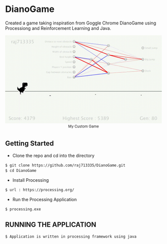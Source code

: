 # DianoGame
Created a game taking inspiration from Goggle Chrome DianoGame using Processiong and Reinforcement Learning and Java.


<p align="center">
    <img src="DEMO/demo.gif", width="1000">
    <br>
    <sup>My Custom Game</sup>
</p>



## Getting Started
- Clone the repo and cd into the directory
```sh
$ git clone https://github.com/raj713335/DianoGame.git
$ cd DianoGame
```

- Install Processing 

```sh
$ url : https://processing.org/
```

- Run the Processing Application

```sh
$ processing.exe
```

## RUNNING THE APPLICATION


```sh
$ Application is written in processing framework using java
```
